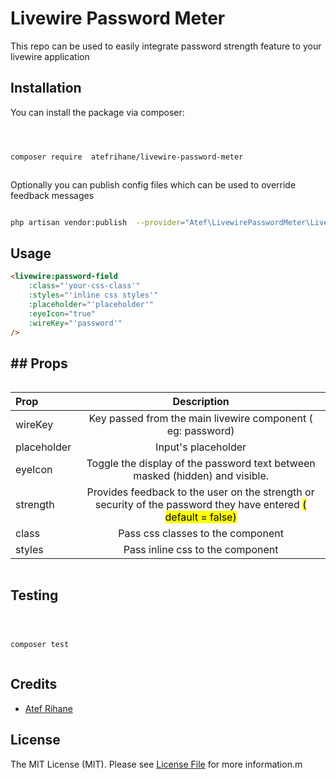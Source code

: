 # Livewire Password Meter

This repo can be used to easily integrate password strength feature to your livewire application

## Installation

You can install the package via composer:

```bash



composer require  atefrihane/livewire-password-meter



```

Optionally you can publish config files which can be used to override feedback messages

```bash

php artisan vendor:publish  --provider="Atef\LivewirePasswordMeter\LivewirePasswordMeterServiceProvider" --tag="livewire-password-config"


```

## Usage

```html
<livewire:password-field
    :class="'your-css-class'"
    :styles="'inline css styles'"
    :placeholder="'placeholder'"
    :eyeIcon="true"
    :wireKey="'password'"
/>
```

## ## Props

```html

```

| Prop        |                                                         Description                                                          |
| :---------- | :--------------------------------------------------------------------------------------------------------------------------: |
| wireKey     |                                 Key passed from the main livewire component ( eg: password)                                  |
| placeholder |                                                     Input's placeholder                                                      |
| eyeIcon     |                         Toggle the display of the password text between masked (hidden) and visible.                         |
| strength    | Provides feedback to the user on the strength or security of the password they have entered <mark>( default = false) </mark> |
| class       |                                              Pass css classes to the component                                               |
| styles      |                                               Pass inline css to the component                                               |

```

```

## Testing

```bash



composer test



```

## Credits

-   [Atef Rihane](https://github.com/atefrihane)

## License

The MIT License (MIT). Please see [License File](LICENSE.md) for more information.m
